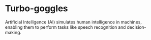 # Turbo-goggles
Artificial Intelligence (AI) simulates human intelligence in machines, enabling them to perform tasks like speech recognition and decision-making.

